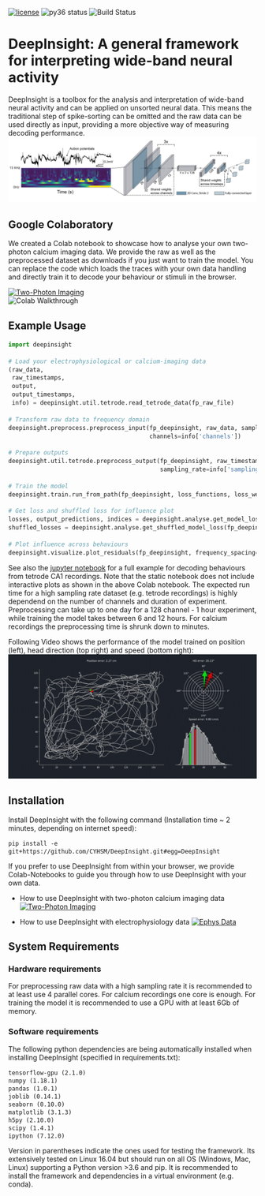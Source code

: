 [![license](https://img.shields.io/github/license/mashape/apistatus.svg)](https://github.com/CYHSM/DeepInsight/blob/master/LICENSE.md)
![py36 status](https://img.shields.io/badge/python3.6-supported-green.svg)
![Build Status](https://github.com/CYHSM/DeepInsight/workflows/build/badge.svg)

# DeepInsight: A general framework for interpreting wide-band neural activity

DeepInsight is a toolbox for the analysis and interpretation of wide-band neural activity and can be applied on unsorted neural data. This means the traditional step of spike-sorting can be omitted and the raw data can be used directly as input, providing a more objective way of measuring decoding performance. 
![Model Architecture](media/model_architecture.png)

## Google Colaboratory

We created a Colab notebook to showcase how to analyse your own two-photon calcium imaging data. We provide the raw as well as the preprocessed dataset as downloads if you just want to train the model. You can replace the code which loads the traces with your own data handling and directly train it to decode your behaviour or stimuli in the browser. 

[![Two-Photon Imaging](https://colab.research.google.com/assets/colab-badge.svg)](https://colab.research.google.com/drive/11RXK7JIgVM8Zy9M7xEtt1k62i3JXbZLU)  
![Colab Walkthrough](media/colab_walkthrough.gif)

## Example Usage
```python
import deepinsight

# Load your electrophysiological or calcium-imaging data
(raw_data,
 raw_timestamps,
 output,
 output_timestamps,
 info) = deepinsight.util.tetrode.read_tetrode_data(fp_raw_file)

# Transform raw data to frequency domain
deepinsight.preprocess.preprocess_input(fp_deepinsight, raw_data, sampling_rate=info['sampling_rate'],
                                        channels=info['channels'])

# Prepare outputs
deepinsight.util.tetrode.preprocess_output(fp_deepinsight, raw_timestamps, output, output_timestamps,
                                           sampling_rate=info['sampling_rate'])

# Train the model
deepinsight.train.run_from_path(fp_deepinsight, loss_functions, loss_weights)

# Get loss and shuffled loss for influence plot
losses, output_predictions, indices = deepinsight.analyse.get_model_loss(fp_deepinsight, stepsize=10)
shuffled_losses = deepinsight.analyse.get_shuffled_model_loss(fp_deepinsight, axis=1, stepsize=10)

# Plot influence across behaviours
deepinsight.visualize.plot_residuals(fp_deepinsight, frequency_spacing=2)
```

See also the [jupyter notebook](notebooks/static/ephys_example.ipynb) for a full example for decoding behaviours from tetrode CA1 recordings. Note that the static notebook does not include interactive plots as shown in the above Colab notebook. The expected run time for a high sampling rate dataset (e.g. tetrode recordings) is highly dependend on the number of channels and duration of experiment. Preprocessing can take up to one day for a 128 channel - 1 hour experiment, while training the model takes between 6 and 12 hours. For calcium recordings the preprocessing time is shrunk down to minutes. 

Following Video shows the performance of the model trained on position (left), head direction (top right) and speed (bottom right):
![Model Performance](media/decoding_error.gif)

## Installation
Install DeepInsight with the following command (Installation time ~ 2 minutes, depending on internet speed):
```
pip install -e git+https://github.com/CYHSM/DeepInsight.git#egg=DeepInsight
```
If you prefer to use DeepInsight from within your browser, we provide Colab-Notebooks to guide you through how to use DeepInsight with your own data. 

- How to use DeepInsight with two-photon calcium imaging data [![Two-Photon Imaging](https://colab.research.google.com/assets/colab-badge.svg)](https://colab.research.google.com/drive/11RXK7JIgVM8Zy9M7xEtt1k62i3JXbZLU)

- How to use DeepInsight with electrophysiology data [![Ephys Data](https://colab.research.google.com/assets/colab-badge.svg)](https://colab.research.google.com/drive/1h3RYr3r0Zs2k6I53bTiYRq_6VQo38iMP)

## System Requirements

### Hardware requirements
For preprocessing raw data with a high sampling rate it is recommended to at least use 4 parallel cores. For calcium recordings one core is enough. For training the model it is recommended to use a GPU with at least 6Gb of memory. 

### Software requirements
The following python dependencies are being automatically installed when installing DeepInsight (specified in requirements.txt):
```
tensorflow-gpu (2.1.0)
numpy (1.18.1)
pandas (1.0.1)
joblib (0.14.1)
seaborn (0.10.0)
matplotlib (3.1.3)
h5py (2.10.0)
scipy (1.4.1)
ipython (7.12.0)
```
Version in parentheses indicate the ones used for testing the framework. Its extensively tested on Linux 16.04 but should run on all OS (Windows, Mac, Linux) supporting a Python version >3.6 and pip. It is recommended to install the framework and dependencies in a virtual environment (e.g. conda). 